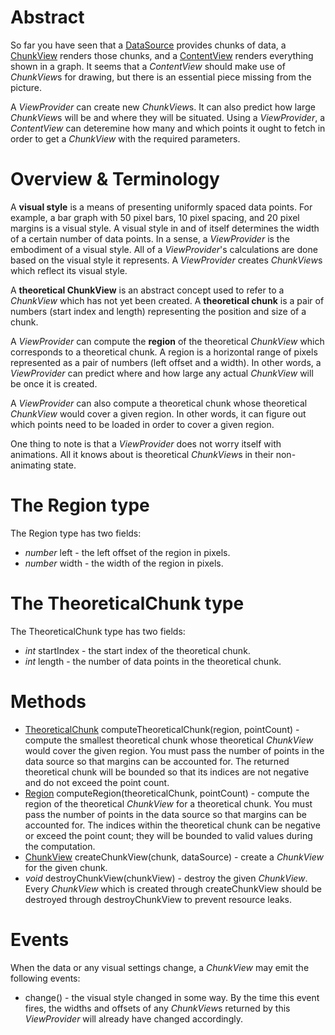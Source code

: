 # Abstract

So far you have seen that a [DataSource](DATA_SOURCE.md) provides chunks of data, a [ChunkView](CHUNK_VIEW.md) renders those chunks, and a [ContentView](CONTENT_VIEW.md) renders everything shown in a graph. It seems that a *ContentView* should make use of *ChunkView*s for drawing, but there is an essential piece missing from the picture.

A *ViewProvider* can create new *ChunkView*s. It can also predict how large *ChunkView*s will be and where they will be situated. Using a *ViewProvider*, a *ContentView* can deteremine how many and which points it ought to fetch in order to get a *ChunkView* with the required parameters.

# Overview & Terminology

A **visual style** is a means of presenting uniformly spaced data points. For example, a bar graph with 50 pixel bars, 10 pixel spacing, and 20 pixel margins is a visual style. A visual style in and of itself determines the width of a certain number of data points. In a sense, a *ViewProvider* is the embodiment of a visual style. All of a *ViewProvider*'s calculations are done based on the visual style it represents. A *ViewProvider* creates *ChunkView*s which reflect its visual style.

A **theoretical ChunkView** is an abstract concept used to refer to a *ChunkView* which has not yet been created. A **theoretical chunk** is a pair of numbers (start index and length) representing the position and size of a chunk.

A *ViewProvider* can compute the **region** of the theoretical *ChunkView* which corresponds to a theoretical chunk. A region is a horizontal range of pixels represented as a pair of numbers (left offset and a width). In other words, a *ViewProvider* can predict where and how large any actual *ChunkView* will be once it is created.

A *ViewProvider* can also compute a theoretical chunk whose theoretical *ChunkView* would cover a given region. In other words, it can figure out which points need to be loaded in order to cover a given region.

One thing to note is that a *ViewProvider* does not worry itself with animations. All it knows about is theoretical *ChunkView*s in their non-animating state.

# The Region type

The Region type has two fields:

 * *number* left - the left offset of the region in pixels.
 * *number* width - the width of the region in pixels.

# The TheoreticalChunk type

The TheoreticalChunk type has two fields:

 * *int* startIndex - the start index of the theoretical chunk.
 * *int* length - the number of data points in the theoretical chunk.

# Methods

 * [TheoreticalChunk](#the-theoreticalchunk-type) computeTheoreticalChunk(region, pointCount) - compute the smallest theoretical chunk whose theoretical *ChunkView* would cover the given region. You must pass the number of points in the data source so that margins can be accounted for. The returned theoretical chunk will be bounded so that its indices are not negative and do not exceed the point count.
 * [Region](#the-region-type) computeRegion(theoreticalChunk, pointCount) - compute the region of the theoretical *ChunkView* for a theoretical chunk. You must pass the number of points in the data source so that margins can be accounted for. The indices within the theoretical chunk can be negative or exceed the point count; they will be bounded to valid values during the computation.
 * [ChunkView](CHUNK_VIEW.md) createChunkView(chunk, dataSource) - create a *ChunkView* for the given chunk.
 * *void* destroyChunkView(chunkView) - destroy the given *ChunkView*. Every *ChunkView* which is created through createChunkView should be destroyed through destroyChunkView to prevent resource leaks.

# Events

When the data or any visual settings change, a *ChunkView* may emit the following events:

 * change() - the visual style changed in some way. By the time this event fires, the widths and offsets of any *ChunkView*s returned by this *ViewProvider* will already have changed accordingly.
